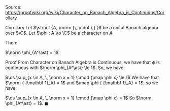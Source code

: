 # 

Source: https://proofwiki.org/wiki/Character_on_Banach_Algebra_is_Continuous/Corollary

Corollary
Let $\struct {A, \norm {\, \cdot \,} }$ be a unital Banach algebra over $\C$.
Let $\phi : A \to \C$ be a character on $A$.

Then:

$\norm \phi_{A^\ast} = 1$


Proof
From Character on Banach Algebra is Continuous, we have that $\phi$ is continuous with $\norm \phi_{A^\ast} \le 1$. 
So, we have:

$\ds \sup_{x \in A, \, \norm x = 1} \cmod {\map \phi x} \le 1$
We have that $\norm { {\mathbf 1}_A} = 1$ and $\map \phi { {\mathbf 1}_A} = 1$, so we have:

$\ds \sup_{x \in A, \, \norm x = 1} \cmod {\map \phi x} = 1$
So $\norm \phi_{A^\ast} = 1$.
$\blacksquare$





